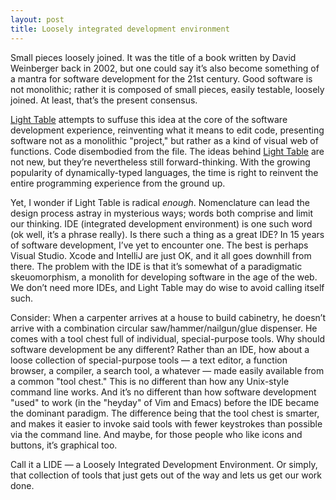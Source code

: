```yaml
---
layout: post
title: Loosely integrated development environment
---
```


Small pieces loosely joined. It was the title of a book written by David Weinberger back in 2002, but one could say it&rsquo;s also become something of a mantra for software development for the 21st century. Good software is not monolithic; rather it is composed of small pieces, easily testable, loosely joined. At least, that&rsquo;s the present consensus.

[Light Table](http://www.chris-granger.com/2012/04/12/light-table---a-new-ide-concept/) attempts to suffuse this idea at the core of the software development experience, reinventing what it means to edit code, presenting software not as a monolithic "project," but rather as a kind of visual web of functions. Code disembodied from the file. The ideas behind [Light Table](http://www.chris-granger.com/2012/04/12/light-table---a-new-ide-concept/) are not new, but they&rsquo;re nevertheless still forward-thinking. With the growing popularity of dynamically-typed languages, the time is right to reinvent the entire programming experience from the ground up. 

Yet, I wonder if Light Table is radical _enough_. Nomenclature can lead the design process astray in mysterious ways; words both comprise and limit our thinking. IDE (integrated development environment) is one such word (ok well, it&rsquo;s a phrase really). Is there such a thing as a great IDE? In 15 years of software development, I&rsquo;ve yet to encounter one. The best is perhaps Visual Studio. Xcode and IntelliJ are just OK, and it all goes downhill from there. The problem with the IDE is that it&rsquo;s somewhat of a paradigmatic skeuomorphism, a monolith for developing software in the age of the web. We don&rsquo;t need more IDEs, and Light Table may do wise to avoid calling itself such.

Consider: When a carpenter arrives at a house to build cabinetry, he doesn&rsquo;t arrive with a combination circular saw/hammer/nailgun/glue dispenser. He comes with a tool chest full of individual, special-purpose tools. Why should software development be any different? Rather than an IDE, how about a loose collection of special-purpose tools &mdash; a text editor, a function browser, a compiler, a search tool, a whatever  &mdash; made easily available from a common "tool chest." This is no different than how any Unix-style command line works. And it&rsquo;s no different than how software development "used" to work (in the "heyday" of Vim and Emacs) before the IDE became the dominant paradigm. The difference being that the tool chest is smarter, and makes it easier to invoke said tools with fewer keystrokes than possible via the command line. And maybe, for those people who like icons and buttons, it&rsquo;s graphical too. 

Call it a LIDE &mdash; a Loosely Integrated Development Environment. Or simply, that collection of tools that just gets out of the way and lets us get our work done.
